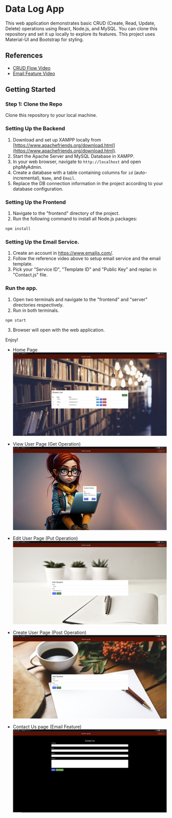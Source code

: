 # Data Log App

This web application demonstrates basic CRUD (Create, Read, Update, Delete) operations using React, Node.js, and MySQL. You can clone this repository and set it up locally to explore its features.
This project uses Material-UI and Bootstrap for styling.

## References

- [CRUD Flow Video](https://www.youtube.com/watch?v=y5NvOade3sk)
- [Email Feature Video](https://www.youtube.com/watch?v=I4DKr1JLC50)

## Getting Started

### Step 1: Clone the Repo

Clone this repository to your local machine.

### Setting Up the Backend

1. Download and set up XAMPP locally from [https://www.apachefriends.org/download.html](https://www.apachefriends.org/download.html).
2. Start the Apache Server and MySQL Database in XAMPP.
3. In your web browser, navigate to `http://localhost` and open phpMyAdmin.
4. Create a database with a table containing columns for `id` (auto-incremental), `Name`, and `Email`.
5. Replace the DB connection information in the project according to your database configuration.

### Setting Up the Frontend

1. Navigate to the "frontend" directory of the project.
2. Run the following command to install all Node.js packages:

```bash
npm install
```

### Setting Up the Email Service.

1. Create an account in https://www.emailjs.com/.
2. Follow the reference video above to setup email service and the email template. 
3. Pick your "Service ID", "Template ID" and "Public Key" and replac in "Contact.js" file. 

### Run the app.

1. Open two terminals and navigate to the "frontend" and "server" directories respectively. 
2. Run in both terminals. 
```bash
npm start
```
3. Browser will open with the web application. 

Enjoy!

- Home Page
![Alt text](/images/image-1.png)

- View User Page (Get Operation)
![Alt text](/images/image-2.png)

- Edit User Page (Put Operation)
![Alt text](/images/image-3.png)

- Create User Page (Post Operation)
![Alt text](/images/image-4.png)

- Contact Us page (Email Feature)
![Alt text](/images/image-5.png)
